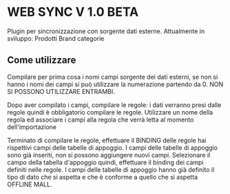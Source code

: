 # WEB SYNC V 1.0 BETA

Plugin per sincronizzazione con sorgente dati esterne.
Attualmente in sviluppo:
Prodotti
Brand categorie

## Come utilizzare

Compilare per prima cosa i nomi campi sorgente dei dati esterni, se non si hanno i nomi dei campi si può utilizzare la numerazione partendo da 0. NON SI POSSONO UTILIZZARE ENTRAMBI.

Dopo aver compilato i campi, compilare le regole: i dati verranno presi dalle regole quindi è obbligatorio compilare le regole. Utilizzare un nome della regola ed associare i campi alla regola che verrà letta al momento dell'importazione

Terminato di compilare le regole, effettuare il BINDING delle regole hai rispettivi campi delle tabelle di appoggio. I campi delle tabelle di appoggio sono già inseriti, non si possono aggiungere nuovi campi.
Selezionare il campo della tabella d'appoggio quindi, effettuare il binding dei campi definiti nelle regole. I campi delle tabelle di appoggio hanno già definito il tipo di dato che si aspetta e che è conforme a quello che si aspetta OFFLINE MALL.